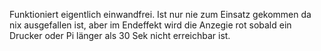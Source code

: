 Funktioniert eigentlich einwandfrei. Ist nur nie zum Einsatz gekommen da nix ausgefallen ist, aber im Endeffekt wird die Anzegie rot sobald ein Drucker oder Pi länger als 30 Sek nicht erreichbar ist.
